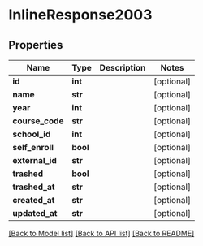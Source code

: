 # InlineResponse2003

## Properties
Name | Type | Description | Notes
------------ | ------------- | ------------- | -------------
**id** | **int** |  | [optional] 
**name** | **str** |  | [optional] 
**year** | **int** |  | [optional] 
**course_code** | **str** |  | [optional] 
**school_id** | **int** |  | [optional] 
**self_enroll** | **bool** |  | [optional] 
**external_id** | **str** |  | [optional] 
**trashed** | **bool** |  | [optional] 
**trashed_at** | **str** |  | [optional] 
**created_at** | **str** |  | [optional] 
**updated_at** | **str** |  | [optional] 

[[Back to Model list]](../README.md#documentation-for-models) [[Back to API list]](../README.md#documentation-for-api-endpoints) [[Back to README]](../README.md)

